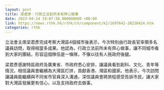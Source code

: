 ```yaml
---
layout: post
title: 梁君彥：行政立法前所未有齊心做事
date: 2023-04-24 19:07:58.000000000 +08:00
link: https://news.rthk.hk/rthk/ch/component/k2/1697642-20230424.htm
categories: rthk
---
```


立法會主席梁君彥完成考察大灣區4個城市後表示，今次特別由行政長官率領多名議員訪問，取得相當多成果。他認為，行政立法前所未有齊心做事，讓不同城市看到大家的團結，形容這個隊伍是一條隊，不像以往有人拖政府後腿。

梁君彥感謝特區政府及廣東省、市政府悉心安排，讓議員看到創科、文化、青年等情況，相信議員會繼續為大灣區打拼，貢獻香港、灣區和國家。他表示，今次訪問讓議員能繼續與不同省市官員深入溝通，深信議員會將旅程感受告訴市民，讓大家對大灣區發展更有信心，以及支持政府去做事。
